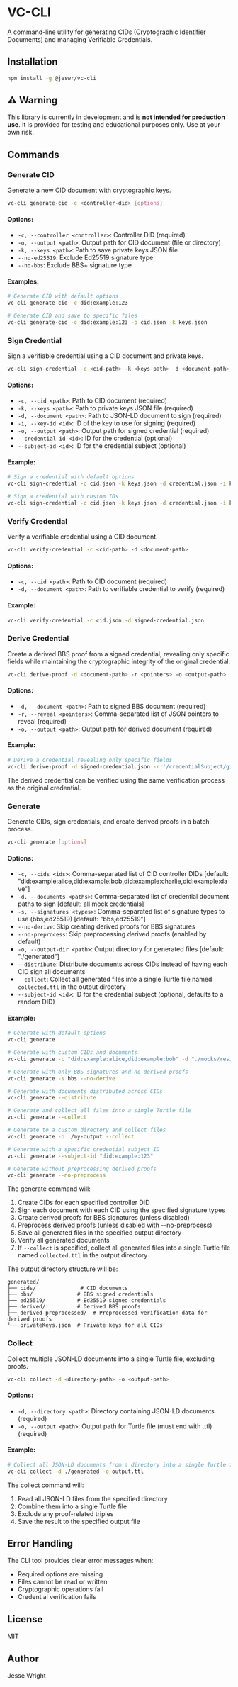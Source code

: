 # VC-CLI

A command-line utility for generating CIDs (Cryptographic Identifier Documents) and managing Verifiable Credentials.

## Installation

```bash
npm install -g @jeswr/vc-cli
```

## ⚠️ Warning

This library is currently in development and is **not intended for production use**. It is provided for testing and educational purposes only. Use at your own risk.

## Commands

### Generate CID

Generate a new CID document with cryptographic keys.

```bash
vc-cli generate-cid -c <controller-did> [options]
```

#### Options:

- `-c, --controller <controller>`: Controller DID (required)
- `-o, --output <path>`: Output path for CID document (file or directory)
- `-k, --keys <path>`: Path to save private keys JSON file
- `--no-ed25519`: Exclude Ed25519 signature type
- `--no-bbs`: Exclude BBS+ signature type

#### Examples:

```bash
# Generate CID with default options
vc-cli generate-cid -c did:example:123

# Generate CID and save to specific files
vc-cli generate-cid -c did:example:123 -o cid.json -k keys.json
```

### Sign Credential

Sign a verifiable credential using a CID document and private keys.

```bash
vc-cli sign-credential -c <cid-path> -k <keys-path> -d <document-path> -i <key-id> -o <output-path>
```

#### Options:

- `-c, --cid <path>`: Path to CID document (required)
- `-k, --keys <path>`: Path to private keys JSON file (required)
- `-d, --document <path>`: Path to JSON-LD document to sign (required)
- `-i, --key-id <id>`: ID of the key to use for signing (required)
- `-o, --output <path>`: Output path for signed credential (required)
- `--credential-id <id>`: ID for the credential (optional)
- `--subject-id <id>`: ID for the credential subject (optional)

#### Example:

```bash
# Sign a credential with default options
vc-cli sign-credential -c cid.json -k keys.json -d credential.json -i key-1 -o signed-credential.json

# Sign a credential with custom IDs
vc-cli sign-credential -c cid.json -k keys.json -d credential.json -i key-1 -o signed-credential.json --credential-id "urn:uuid:123" --subject-id "did:example:subject"
```

### Verify Credential

Verify a verifiable credential using a CID document.

```bash
vc-cli verify-credential -c <cid-path> -d <document-path>
```

#### Options:

- `-c, --cid <path>`: Path to CID document (required)
- `-d, --document <path>`: Path to verifiable credential to verify (required)

#### Example:

```bash
vc-cli verify-credential -c cid.json -d signed-credential.json
```

### Derive Credential

Create a derived BBS proof from a signed credential, revealing only specific fields while maintaining the cryptographic integrity of the original credential.

```bash
vc-cli derive-proof -d <document-path> -r <pointers> -o <output-path>
```

#### Options:

- `-d, --document <path>`: Path to signed BBS document (required)
- `-r, --reveal <pointers>`: Comma-separated list of JSON pointers to reveal (required)
- `-o, --output <path>`: Output path for derived document (required)

#### Example:

```bash
# Derive a credential revealing only specific fields
vc-cli derive-proof -d signed-credential.json -r '/credentialSubject/givenName,/credentialSubject/familyName' -o derived-credential.json
```

The derived credential can be verified using the same verification process as the original credential.

### Generate

Generate CIDs, sign credentials, and create derived proofs in a batch process.

```bash
vc-cli generate [options]
```

#### Options:

- `-c, --cids <ids>`: Comma-separated list of CID controller DIDs [default: "did:example:alice,did:example:bob,did:example:charlie,did:example:dave"]
- `-d, --documents <paths>`: Comma-separated list of credential document paths to sign [default: all mock credentials]
- `-s, --signatures <types>`: Comma-separated list of signature types to use (bbs,ed25519) [default: "bbs,ed25519"]
- `--no-derive`: Skip creating derived proofs for BBS signatures
- `--no-preprocess`: Skip preprocessing derived proofs (enabled by default)
- `-o, --output-dir <path>`: Output directory for generated files [default: "./generated"]
- `--distribute`: Distribute documents across CIDs instead of having each CID sign all documents
- `--collect`: Collect all generated files into a single Turtle file named `collected.ttl` in the output directory
- `--subject-id <id>`: ID for the credential subject (optional, defaults to a random DID)

#### Example:

```bash
# Generate with default options
vc-cli generate

# Generate with custom CIDs and documents
vc-cli generate -c "did:example:alice,did:example:bob" -d "./mocks/residence.jsonld,./mocks/education.jsonld"

# Generate with only BBS signatures and no derived proofs
vc-cli generate -s bbs --no-derive

# Generate with documents distributed across CIDs
vc-cli generate --distribute

# Generate and collect all files into a single Turtle file
vc-cli generate --collect

# Generate to a custom directory and collect files
vc-cli generate -o ./my-output --collect

# Generate with a specific credential subject ID
vc-cli generate --subject-id "did:example:123"

# Generate without preprocessing derived proofs
vc-cli generate --no-preprocess
```

The generate command will:
1. Create CIDs for each specified controller DID
2. Sign each document with each CID using the specified signature types
3. Create derived proofs for BBS signatures (unless disabled)
4. Preprocess derived proofs (unless disabled with --no-preprocess)
5. Save all generated files in the specified output directory
6. Verify all generated documents
7. If `--collect` is specified, collect all generated files into a single Turtle file named `collected.ttl` in the output directory

The output directory structure will be:
```
generated/
├── cids/              # CID documents
├── bbs/              # BBS signed credentials
├── ed25519/          # Ed25519 signed credentials
├── derived/          # Derived BBS proofs
├── derived-preprocessed/  # Preprocessed verification data for derived proofs
└── privateKeys.json  # Private keys for all CIDs
```

### Collect

Collect multiple JSON-LD documents into a single Turtle file, excluding proofs.

```bash
vc-cli collect -d <directory-path> -o <output-path>
```

#### Options:

- `-d, --directory <path>`: Directory containing JSON-LD documents (required)
- `-o, --output <path>`: Output path for Turtle file (must end with .ttl) (required)

#### Example:

```bash
# Collect all JSON-LD documents from a directory into a single Turtle file
vc-cli collect -d ./generated -o output.ttl
```

The collect command will:
1. Read all JSON-LD files from the specified directory
2. Combine them into a single Turtle file
3. Exclude any proof-related triples
4. Save the result to the specified output file

## Error Handling

The CLI tool provides clear error messages when:

- Required options are missing
- Files cannot be read or written
- Cryptographic operations fail
- Credential verification fails

## License

MIT

## Author

Jesse Wright
